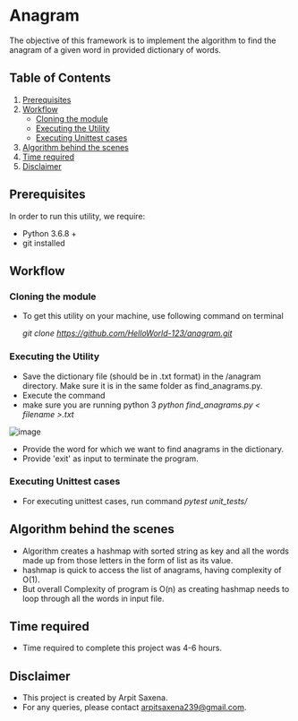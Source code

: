 # Anagram

The objective of this framework is to implement the algorithm to find the anagram of a given word in provided dictionary of words.

## Table of Contents
1. [Prerequisites](#Prerequisites)
2. [Workflow](#Workflow)
   - [Cloning the module](#Cloning-the-module)
   - [Executing the Utility](#Executing-the-Utility)
   - [Executing Unittest cases](#Executing-Unittest-cases)
3. [Algorithm behind the scenes](#Algorithm-behind-the-scenes)
4. [Time required](#Time-required)
5. [Disclaimer](#Disclaimer)

## Prerequisites
In order to run this utility, we require:
 - Python 3.6.8 +
 - git installed 
 
## Workflow
### Cloning the module
- To get this utility on your machine, use following command on terminal 
  
  *git clone https://github.com/HelloWorld-123/anagram.git*

### Executing the Utility
- Save the dictionary file (should be in .txt format) in the /anagram directory. Make sure it is in the same folder as find_anagrams.py.
- Execute the command 
- make sure you are running python 3 
  *python find_anagrams.py < filename >.txt*
  
 ![image](https://user-images.githubusercontent.com/31774787/91685526-36420a80-eb20-11ea-9b46-d5161c6f5d16.png)
 
- Provide the word for which we want to find anagrams in the dictionary.
- Provide 'exit' as input to terminate the program.
  
### Executing Unittest cases
- For executing unittest cases, run command
*pytest unit_tests/*

## Algorithm behind the scenes
- Algorithm creates a hashmap with sorted string as key and all the words made up from those letters in the form of list as its value.
- hashmap is quick to access the list of anagrams, having complexity of O(1). 
- But overall Complexity of program is O(n) as creating hashmap needs to loop through all the words in input file. 

## Time required
- Time required to complete this project was 4-6 hours.

## Disclaimer
- This project is created by Arpit Saxena.
- For any queries, please contact arpitsaxena239@gmail.com.
